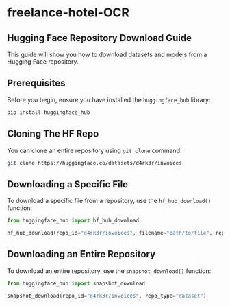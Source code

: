 # freelance-hotel-OCR

## Hugging Face Repository Download Guide

This guide will show you how to download datasets and models from a Hugging Face repository.

## Prerequisites

Before you begin, ensure you have installed the `huggingface_hub` library:

```bash
pip install huggingface_hub
```

## Cloning The HF Repo

You can clone an entire repository using `git clone` command:

```bash
git clone https://huggingface.co/datasets/d4rk3r/invoices
```

## Downloading a Specific File

To download a specific file from a repository, use the `hf_hub_download()` function:

```python
from huggingface_hub import hf_hub_download

hf_hub_download(repo_id="d4rk3r/invoices", filename="path/to/file", repo_type="dataset")
```

## Downloading an Entire Repository

To download an entire repository, use the `snapshot_download()` function:

```python
from huggingface_hub import snapshot_download

snapshot_download(repo_id="d4rk3r/invoices", repo_type="dataset")
```
